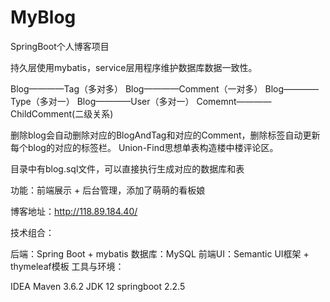 # MyBlog
SpringBoot个人博客项目

持久层使用mybatis，service层用程序维护数据库数据一致性。

Blog————Tag（多对多）
Blog————Comment（一对多）
Blog————Type（多对一）
Blog————User（多对一）
Comemnt————ChildComment(二级关系)

删除blog会自动删除对应的BlogAndTag和对应的Comment，删除标签自动更新每个blog的对应的标签栏。
Union-Find思想单表构造楼中楼评论区。

目录中有blog.sql文件，可以直接执行生成对应的数据库和表

功能：前端展示 + 后台管理，添加了萌萌的看板娘

博客地址：http://118.89.184.40/

技术组合：

后端：Spring Boot + mybatis
数据库：MySQL
前端UI：Semantic UI框架 + thymeleaf模板
工具与环境：

IDEA
Maven 3.6.2
JDK 12
springboot 2.2.5
